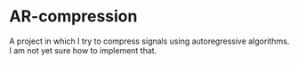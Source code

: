 # AR-compression
A project in which I try to compress signals using autoregressive algorithms.
I am not yet sure how to implement that.